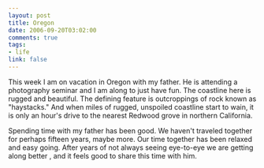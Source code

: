 ```yaml
--- 
layout: post
title: Oregon
date: 2006-09-20T03:02:00
comments: true
tags:
- life
link: false
---
```

This week I am on vacation in Oregon with my father. He is attending a photography seminar and I am along to just have fun. The coastline here is rugged and beautiful. The defining feature is outcroppings of rock known as "haystacks." And when miles of rugged, unspoiled coastline start to wain, it is only an hour's drive to the nearest Redwood grove in northern California.

Spending time with my father has been good. We haven't traveled together for perhaps fifteen years, maybe more. Our time together has been relaxed and easy going. After years of not always seeing eye-to-eye we are getting along better , and it feels good to share this time with him.


